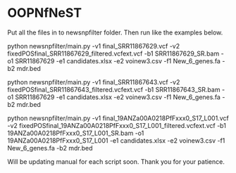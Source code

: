 # OOPNfNeST

Put all the files in to newsnpfilter folder. Then run like the examples below.

python newsnpfilter/main.py -v1 final_SRR11867629.vcf -v2 fixedPOSfinal_SRR11867629_filtered.vcfext.vcf -b1 SRR11867629_SR.bam -o1 SRR11867629 -e1 candidates.xlsx -e2 voinew3.csv -f1 New_6_genes.fa -b2 mdr.bed

python newsnpfilter/main.py -v1 final_SRR11867643.vcf -v2 fixedPOSfinal_SRR11867643_filtered.vcfext.vcf -b1 SRR11867643_SR.bam -o1 SRR11867629 -e1 candidates.xlsx -e2 voinew3.csv -f1 New_6_genes.fa -b2 mdr.bed

python newsnpfilter/main.py -v1 final_19ANZa00A0218PfFxxx0_S17_L001.vcf -v2 fixedPOSfinal_19ANZa00A0218PfFxxx0_S17_L001_filtered.vcfext.vcf -b1 19ANZa00A0218PfFxxx0_S17_L001_SR.bam -o1 19ANZa00A0218PfFxxx0_S17_L001 -e1 candidates.xlsx -e2 voinew3.csv -f1 New_6_genes.fa -b2 mdr.bed

Will be updating manual for each script soon. Thank you for your patience.
